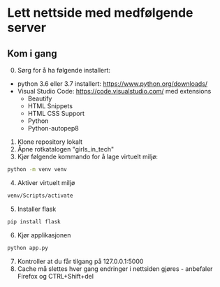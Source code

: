 # Lett nettside med medfølgende server

## Kom i gang

0. Sørg for å ha følgende installert:
* python 3.6 eller 3.7 installert: https://www.python.org/downloads/
* Visual Studio Code: https://code.visualstudio.com/ med extensions
  * Beautify
  * HTML Snippets
  * HTML CSS Support
  * Python
  * Python-autopep8
  
1. Klone repository lokalt
2. Åpne rotkatalogen "girls_in_tech"
3. Kjør følgende kommando for å lage virtuelt miljø: 

```cmd
python -m venv venv
```
4. Aktiver virtuelt miljø

```cmd 
venv/Scripts/activate
```

5. Installer flask
```cmd
pip install flask
```
6. Kjør applikasjonen
```cmd
python app.py
```
7. Kontroller at du får tilgang på 127.0.0.1:5000
8. Cache må slettes hver gang endringer i nettsiden gjøres - anbefaler Firefox og CTRL+Shift+del
